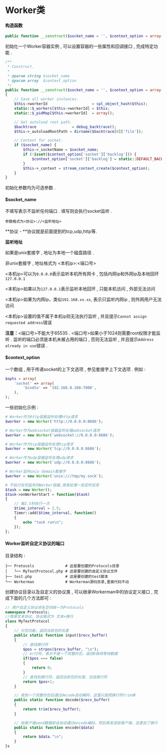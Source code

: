 # Worker类

#### 构造函数

```php
public function __construct($socket_name = '', $context_option = array())
```

初始化一个Worker容器实例 , 可以设置容器的一些属性和回调接口 , 完成特定功能 .

```php
/**
 * Construct.
 *
 * @param string $socket_name
 * @param array  $context_option
 */
public function __construct($socket_name = '', $context_option = array())
{
    // Save all worker instances.
    $this->workerId                    = spl_object_hash($this);
    static::$_workers[$this->workerId] = $this;
    static::$_pidMap[$this->workerId]  = array();

    // Get autoload root path.
    $backtrace                = debug_backtrace();
    $this->_autoloadRootPath = dirname($backtrace[0]['file']);

    // Context for socket.
    if ($socket_name) {
        $this->_socketName = $socket_name;
        if (!isset($context_option['socket']['backlog'])) {
            $context_option['socket']['backlog'] = static::DEFAULT_BACKLOG;
        }
        $this->_context = stream_context_create($context_option);
    }
}
```

初始化参数均为可选参数 .

#### **$socket\_name**

不填写表示不监听任何端口 . 填写则会执行socket监听 .

```
参数格式为<协议>://<监听地址>
```

**协议 - **协议就是前面提到的tcp,udp,http等.

**监听地址**

如果是unix套接字 , 地址为本地一个磁盘路径 .

非unix套接字 , 地址格式为 &lt;本机ip&gt;:&lt;端口号&gt;

&lt;本机ip&gt;可以为`0.0.0.0`表示监听本机所有网卡 , 包括内网ip和外网ip及本地回环`127.0.0.1`

&lt;本机ip&gt;如果以为`127.0.0.1`表示监听本地回环 , 只能本机访问 , 外部无法访问

&lt;本机ip&gt;如果为内网ip，类似`192.168.xx.xx`, 表示只监听内网ip , 则外网用户无法访问

&lt;本机ip&gt;设置的值不属于本机ip则无法执行监听 , 并且提示`Cannot assign requested address`错误

**注意：**&lt;端口号&gt;不能大于65535 . &lt;端口号&gt;如果小于1024则需要root权限才能监听 . 监听的端口必须是本机未被占用的端口 , 否则无法监听 , 并且提示`Address already in use`错误 .

#### $context\_option

一个数组 , 用于传递socket的上下文选项 , 参见套接字上下文选项 . 例如 :

```php
$opts = array(
    'socket' => array(
        'bindto' => '192.168.0.100:7000',
    ),
);
```

一些初始化示例 :

```php
# Worker作为http容器监听处理http请求
$worker = new Worker('http://0.0.0.0:8686');

# Worker作为websocket容器监听处理websocket请求
$worker = new Worker('websocket://0.0.0.0:8686');

# Worker作为tcp容器监听处理tcp请求
$worker = new Worker('tcp://0.0.0.0:8686');

# Worker作为udp容器监听处理udp请求
$worker = new Worker('udp://0.0.0.0:8686');

# Worker监听unix domain套接字
$worker = new Worker('unix:///tmp/my.sock');

# 不执行任何监听的Worker容器,用来处理一些定时任务
$task = new Worker();
$task->onWorkerStart = function($task)
{
    // 每2.5秒执行一次
    $time_interval = 2.5;
    Timer::add($time_interval, function()
    {
        echo "task run\n";
    });
};
```

#### **Worker监听自定义协议的端口**

目录结构 : 

```
├── Protocols              # 这是要创建的Protocols目录
│   └── MyTextProtocol.php # 这是要创建的自定义协议文件
├── test.php               # 这是要创建的test脚本
└── Workerman              # Workerman源码目录,里面代码不动
```

创建协议目录以及自定义的协议类 , 可以继承Workerman中的协议定义接口 , 完成下面的几个方法即可 : 

```php
// 用户自定义协议命名空间统一为Protocols
namespace Protocols;
//简单文本协议，协议格式为 文本+换行
class MyTextProtocol
{
    // 分包功能，返回当前包的长度
    public static function input($recv_buffer)
    {
        // 查找换行符
        $pos = strpos($recv_buffer, "\n");
        // er行符，表示不是一个完整的包，返回0继续等待数据
        if($pos === false)
        {
            return 0;
        }
        // 查找到换行符，返回当前包的长度，包括换行符
        return $pos+1;
    }

    // 收到一个完整的包后通过decode自动解码，这里只是把换行符trim掉
    public static function decode($recv_buffer)
    {
        return trim($recv_buffer);
    }

    // 给客户端send数据前会自动通过encode编码，然后再发送给客户端，这里加了换行
    public static function encode($data)
    {
        return $data."\n";
    }
}s
```



